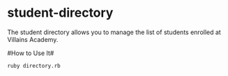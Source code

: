# student-directory #

The student directory allows you to manage the list of students enrolled at Villains Academy.

#How to Use It#

```shell
ruby directory.rb
```
